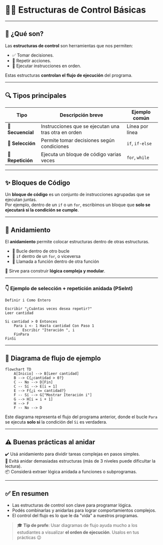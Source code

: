 # 🔁🧠 Estructuras de Control Básicas

---

## 📌 ¿Qué son?

Las **estructuras de control** son herramientas que nos permiten:

- ✅ Tomar decisiones.
- 🔄 Repetir acciones.
- 🧱 Ejecutar instrucciones en orden.

Estas estructuras **controlan el flujo de ejecución** del programa.

---

## 🔍 Tipos principales

| Tipo              | Descripción breve                                    | Ejemplo común   |
| ----------------- | ---------------------------------------------------- | --------------- |
| 🧱 **Secuencial** | Instrucciones que se ejecutan una tras otra en orden | Línea por línea |
| 🔀 **Selección**  | Permite tomar decisiones según condiciones           | `if`, `if-else` |
| 🔁 **Repetición** | Ejecuta un bloque de código varias veces             | `for`, `while`  |

---

## ✨ Bloques de Código

Un **bloque de código** es un conjunto de instrucciones agrupadas que se ejecutan juntas.  
Por ejemplo, dentro de un `if` o un `for`, escribimos un bloque que **solo se ejecutará si la condición se cumple**.

---

## 🔂 Anidamiento

El **anidamiento** permite colocar estructuras dentro de otras estructuras.

- 🔁 Bucle dentro de otro bucle
- 🔀 `if` dentro de un `for`, o viceversa
- 🧩 Llamada a función dentro de otra función

📌 Sirve para construir **lógica compleja y modular**.

---

### 👇 Ejemplo de selección + repetición anidada (PSeInt)

```pseint
Definir i Como Entero

Escribir "¿Cuántas veces desea repetir?"
Leer cantidad

Si cantidad > 0 Entonces
    Para i <- 1 Hasta cantidad Con Paso 1
        Escribir "Iteración ", i
    FinPara
FinSi
```

---

## 🧭 Diagrama de flujo de ejemplo

```mermaid
flowchart TD
    A[Inicio] --> B[Leer cantidad]
    B --> C{¿cantidad > 0?}
    C -- No --> D[Fin]
    C -- Sí --> E[i = 1]
    E --> F{¿i <= cantidad?}
    F -- Sí --> G["Mostrar Iteración i"]
    G --> H[i = i + 1]
    H --> F
    F -- No --> D
```

Este diagrama representa el flujo del programa anterior, donde el bucle `Para` se ejecuta **solo si** la condición del `Si` es verdadera.

---

## ⚠️ Buenas prácticas al anidar

✔️ Usá anidamiento para dividir tareas complejas en pasos simples.  
🚫 Evitá anidar demasiadas estructuras (más de 3 niveles puede dificultar la lectura).  
📦 Considerá extraer lógica anidada a funciones o subprogramas.

---

## ✅ En resumen

- Las estructuras de control son clave para programar lógica.
- Podés combinarlas y anidarlas para lograr comportamientos complejos.
- El control del flujo es lo que le da "vida" a nuestros programas.

> 🎓 **Tip de profe**: Usar diagramas de flujo ayuda mucho a los estudiantes a visualizar **el orden de ejecución**. Usalos en tus prácticas 😉
